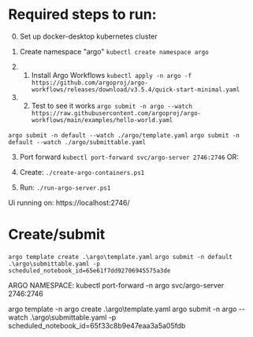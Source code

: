 # Required steps to run:
0. Set up docker-desktop kubernetes cluster

1. Create namespace "argo"
`kubectl create namespace argo`

2. 1. Install Argo Workflows
`kubectl apply -n argo -f https://github.com/argoproj/argo-workflows/releases/download/v3.5.4/quick-start-minimal.yaml`

2. 2. Test to see it works
`argo submit -n argo --watch https://raw.githubusercontent.com/argoproj/argo-workflows/main/examples/hello-world.yaml`

`argo submit -n default --watch ./argo/template.yaml`
`argo submit -n default --watch ./argo/submittable.yaml`

3. Port forward
`kubectl port-forward svc/argo-server 2746:2746`
OR:

0. Create:
`./create-argo-containers.ps1`

1. Run:
`./run-argo-server.ps1`

Ui running on: https://localhost:2746/

# Create/submit

`argo template create .\argo\template.yaml`
`argo submit -n default .\argo\submittable.yaml -p scheduled_notebook_id=65e61f7dd92706945575a3de`

ARGO NAMESPACE:
kubectl port-forward -n argo svc/argo-server 2746:2746

argo template -n argo create .\argo\template.yaml
argo submit -n argo --watch .\argo\submittable.yaml -p scheduled_notebook_id=65f33c8b9e47eaa3a5a05fdb